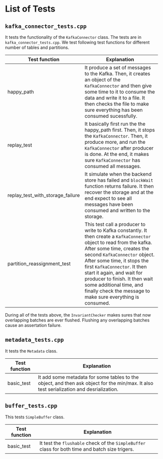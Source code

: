 # List of Tests

## `kafka_connector_tests.cpp`
It tests the functionality of the  `KafkaConnector` class. The tests are in `kafka_connector_tests.cpp`. We test following test functions for different number of tables and partitions.

| Test function | Explanation |
|---------------|-------------|
| happy_path               | It produce a set of messages to the Kafka. Then, it creates an object of the `KafkaConnector` and then give some time to it to consume the data and write it to a file. It then checks the file to make sure everything has been consumed sucessfully.              |
| replay_test              | It basically first run the the happy_path first. Then, it stops the `KafkaConnector`. Then, it produce more, and run the `KafkaConnector` after producer is done. At the end, it makes sure `KafkaConnector` has consumed all messages.              | 
| replay_test_with_storage_failure              | It simulate when the backend store has failed and `blockWait` function returns failure. It then recover the storage and at the end expect to see all messages have been consumed and written to the storage.             |
| partition_reassignment_test | This test call a producer to write to Kafka constantly. It then create a `KafkaConnector` object to read from the kafka. After some time, creates the second `KafkaConnector` object. After some time, it stops the first `KafkaConnector`. It then start it again, and wait for producer to finish. It then wait some additional time, and finally check the message to make sure everything is consumed.         |

During all of the tests above, the `InvariantChecker` makes sures that now overlapping batches are ever flushed. Flushing any overlapping batches cause an assertation failure. 

## `metadata_tests.cpp`
It tests the `Metadata` class.  

| Test function | Explanation |
|---------------|-------------|
| basic_test    | It add some metadata for some tables to the object, and then ask object for the min/max. It also test serialization and desrialization. 

## `buffer_tests.cpp`
This tests `SimpleBuffer` class. 

| Test function | Explanation |
|---------------|-------------|
| basic_test    | It test the `flushable` check of the `SimpleBuffer` class for both time and batch size trigers. |
